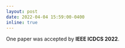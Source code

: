 ```yaml
---
layout: post
date: 2022-04-04 15:59:00-0400
inline: true
---
```


One paper was accepted by **IEEE ICDCS 2022**. 
